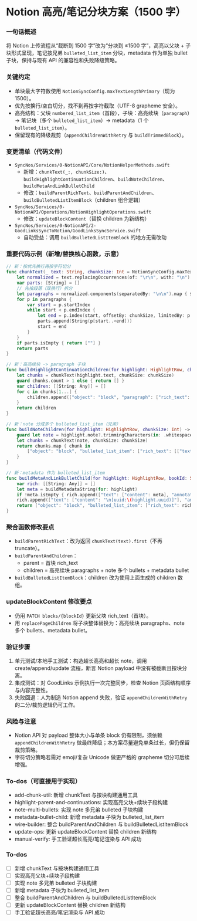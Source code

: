 <!-- 1f40c392-e934-471a-88f1-5604e70d95af 43ee422b-56c8-4959-a515-c2d81169f608 -->
# Notion 高亮/笔记分块方案（1500 字）

### 一句话概述

将 Notion 上传流程从“截断到 1500 字”改为“分块到 ≤1500 字”，高亮以父块 + 子块形式呈现，笔记按兄弟 `bulleted_list_item` 分块，metadata 作为单独 bullet 子块，保持与现有 API 的兼容性和失败降级策略。

### 关键约定

- 单块最大字符数使用 `NotionSyncConfig.maxTextLengthPrimary`（现为 1500）。
- 优先按换行/空白切分，找不到再按字符截取（UTF-8 grapheme 安全）。
- 高亮结构：父块 `numbered_list_item`（首段），子块：高亮续块（`paragraph`）→ 笔记块（多个 `bulleted_list_item`）→ metadata（1 个 `bulleted_list_item`）。
- 保留现有的降级裁剪（`appendChildrenWithRetry` 与 `buildTrimmedBlock`）。

### 变更清单（代码文件）

- `SyncNos/Services/0-NotionAPI/Core/NotionHelperMethods.swift`
  - 新增：`chunkText(_:, chunkSize:)`、`buildHighlightContinuationChildren`、`buildNoteChildren`、`buildMetaAndLinkBulletChild`
  - 修改：`buildParentRichText`、`buildParentAndChildren`、`buildBulletedListItemBlock`（children 组合逻辑）
- `SyncNos/Services/0-NotionAPI/Operations/NotionHighlightOperations.swift`
  - 修改：`updateBlockContent`（替换 children 为新结构）
- `SyncNos/Services/0-NotionAPI/2-GoodLinksSyncToNotion/GoodLinksSyncService.swift`
  - 自动受益：调用 `buildBulletedListItemBlock` 的地方无需改动

### 重要代码示例（新增/替换核心函数，示意）

```swift
// 新：按优先换行再按字符切分
func chunkText(_ text: String, chunkSize: Int = NotionSyncConfig.maxTextLengthPrimary) -> [String] {
    let normalized = text.replacingOccurrences(of: "\r\n", with: "\n")
    var parts: [String] = []
    // 先按段落（双换行）拆分
    let paragraphs = normalized.components(separatedBy: "\n\n").map { $0.trimmingCharacters(in: .whitespacesAndNewlines) }.filter { !$0.isEmpty }
    for p in paragraphs {
        var start = p.startIndex
        while start < p.endIndex {
            let end = p.index(start, offsetBy: chunkSize, limitedBy: p.endIndex) ?? p.endIndex
            parts.append(String(p[start..<end]))
            start = end
        }
    }
    if parts.isEmpty { return [""] }
    return parts
}

// 新：高亮续块 -> paragraph 子块
func buildHighlightContinuationChildren(for highlight: HighlightRow, chunkSize: Int) -> [[String: Any]] {
    let chunks = chunkText(highlight.text, chunkSize: chunkSize)
    guard chunks.count > 1 else { return [] }
    var children: [[String: Any]] = []
    for c in chunks[1...] {
        children.append(["object": "block", "paragraph": ["rich_text": [["text": ["content": c]]]]])
    }
    return children
}

// 新：note 分成多个 bulleted_list_item（兄弟）
func buildNoteChildren(for highlight: HighlightRow, chunkSize: Int) -> [[String: Any]] {
    guard let note = highlight.note?.trimmingCharacters(in: .whitespacesAndNewlines), !note.isEmpty else { return [] }
    let chunks = chunkText(note, chunkSize: chunkSize)
    return chunks.map { chunk in
        ["object": "block", "bulleted_list_item": ["rich_text": [["text": ["content": chunk], "annotations": ["italic": true]]]]
    }
}

// 新：metadata 作为 bulleted_list_item
func buildMetaAndLinkBulletChild(for highlight: HighlightRow, bookId: String) -> [String: Any] {
    var rich: [[String: Any]] = []
    let meta = buildMetadataString(for: highlight)
    if !meta.isEmpty { rich.append(["text": ["content": meta], "annotations": ["italic": true]]) }
    rich.append(["text": ["content": "\n[uuid:\(highlight.uuid)]"], "annotations": ["italic": true]])
    return ["object": "block", "bulleted_list_item": ["rich_text": rich]]
}
```

### 聚合函数修改要点

- `buildParentRichText`：改为返回 `chunkText(text).first`（不再 truncate）。
- `buildParentAndChildren`：
  - parent = 首块 rich_text
  - children = 高亮续块 paragraphs + note 多个 bullets + metadata bullet
- `buildBulletedListItemBlock`：children 改为使用上面生成的 children 数组。

### updateBlockContent 修改要点

- 仍用 `PATCH blocks/{blockId}` 更新父块 rich_text（首块）。
- 用 `replacePageChildren` 将子块整体替换为：高亮续块 paragraphs、note 多个 bullets、metadata bullet。

### 验证步骤

1. 单元测试/本地手工测试：构造超长高亮和超长 note，调用 create/append/update 流程，断言 Notion payload 中没有被截断且按块分离。
2. 集成测试：对 GoodLinks 示例执行一次完整同步，检查 Notion 页面结构顺序与内容完整性。
3. 失败回退：人为制造 Notion append 失败，验证 `appendChildrenWithRetry` 的二分/裁剪逻辑仍可工作。

### 风险与注意

- Notion API 对 payload 整体大小与单条 block 仍有限制，须依赖 `appendChildrenWithRetry` 做最终降级；本方案尽量避免单条过长，但仍保留裁剪策略。
- 字符切分策略若需对 emoji/复杂 Unicode 做更严格的 grapheme 切分可后续增强。

### To-dos（可直接用于实现）

- add-chunk-util: 新增 chunkText 与按块构建通用工具
- highlight-parent-and-continuations: 实现高亮父块+续块子段构建
- note-multi-bullets: 实现 note 多兄弟 bulleted 子块构建
- metadata-bullet-child: 新增 metadata 子块为 bulleted_list_item
- wire-builder: 整合 buildParentAndChildren 与 buildBulletedListItemBlock
- update-ops: 更新 updateBlockContent 替换 children 新结构
- manual-verify: 手工验证超长高亮/笔记渲染与 API 成功

### To-dos

- [ ] 新增 chunkText 与按块构建通用工具
- [ ] 实现高亮父块+续块子段构建
- [ ] 实现 note 多兄弟 bulleted 子块构建
- [ ] 新增 metadata 子块为 bulleted_list_item
- [ ] 整合 buildParentAndChildren 与 buildBulletedListItemBlock
- [ ] 更新 updateBlockContent 替换 children 新结构
- [ ] 手工验证超长高亮/笔记渲染与 API 成功